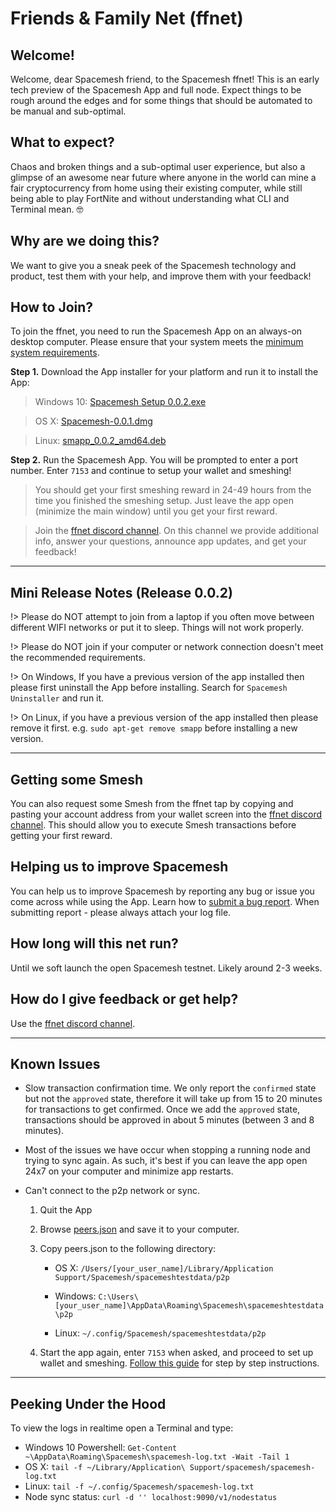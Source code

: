 # Friends & Family Net (ffnet)

## Welcome!
Welcome, dear Spacemesh friend, to the Spacemesh ffnet! This is an early tech preview of the Spacemesh App and full node. Expect things to be rough around the edges and for some things that should be automated to be manual and sub-optimal.

## What to expect?
Chaos and broken things and a sub-optimal user experience, but also a glimpse of an awesome near future where anyone in the world can mine a fair cryptocurrency from home using their existing computer, while still being able to play FortNite and without understanding what CLI and Terminal mean. 🤓

## Why are we doing this?

We want to give you a sneak peek of the Spacemesh technology and product, test them with your help, and improve them with your feedback!

## How to Join?

To join the ffnet, you need to run the Spacemesh App on an always-on desktop computer. Please ensure that your system meets the [minimum system requirements](requirements).

**Step 1.** Download the App installer for your platform and run it to install the App:

> Windows 10: [Spacemesh Setup 0.0.2.exe](https://storage.googleapis.com/smapp/release_0.0.2/Spacemesh%20Setup%200.0.2.exe)

> OS X: [Spacemesh-0.0.1.dmg](https://storage.googleapis.com/smapp/open_testnet_installers/osx/Spacemesh-0.0.1.dmg)

> Linux: [smapp_0.0.2_amd64.deb](https://storage.googleapis.com/smapp/release_0.0.2/spacemesh_app_0.0.2_amd64.deb)

**Step 2.** Run the Spacemesh App. You will be prompted to enter a port number. Enter `7153` and continue to setup your wallet and smeshing!

> You should get your first smeshing reward in 24-49 hours from the time you finished the smeshing setup. Just leave the app open (minimize the main window) until you get your first reward.

> Join the [ffnet discord channel](https://discord.gg/KyyQKst). On this channel we provide additional info, answer your questions, announce app updates, and get your feedback!

---

## Mini Release Notes (Release 0.0.2)

!> Please do NOT attempt to join from a laptop if you often move between different WIFI networks or put it to sleep. Things will not work properly.

!> Please do NOT join if your computer or network connection doesn't meet the recommended requirements.

!> On Windows, If you have a previous version of the app installed then please first uninstall the App before installing. Search for `Spacemesh Uninstaller` and run it.

!> On Linux, if you have a previous version of the app installed then please remove it first. e.g. `sudo apt-get remove smapp` before installing a new version.

---

## Getting some Smesh
You can also request some Smesh from the ffnet tap by copying and pasting your account address from your wallet screen into the [ffnet discord channel](https://discord.gg/KyyQKst). This should allow you to execute Smesh transactions before getting your first reward.

## Helping us to improve Spacemesh
You can help us to improve Spacemesh by reporting any bug or issue you come across while using the App. Learn how to [submit a bug report](issues). When submitting report - please always attach your log file.

## How long will this net run?
Until we soft launch the open Spacemesh testnet. Likely around 2-3 weeks.

## How do I give feedback or get help?
Use the [ffnet discord channel](https://discord.gg/KyyQKst).

---

## Known Issues
- Slow transaction confirmation time. We only report the `confirmed` state but not the `approved` state, therefore it will take up from 15 to 20 minutes for transactions to get confirmed. Once we add the `approved` state, transactions should be approved in about 5 minutes (between 3 and 8 minutes).

- Most of the issues we have occur when stopping a running node and trying to sync again. As such, it's best if you can leave the app open 24x7 on your computer and minimize app restarts.

- Can't connect to the p2p network or sync.

    1. Quit the App
    2. Browse [peers.json](https://storage.googleapis.com/smapp/open_testnet_installers/peers.json) and save it to your computer.
    3. Copy peers.json to the following directory:

        - OS X: `/Users/[your_user_name]/Library/Application Support/Spacemesh/spacemeshtestdata/p2p`

        - Windows: `C:\Users\[your_user_name]\AppData\Roaming\Spacemesh\spacemeshtestdata\p2p`

        - Linux: `~/.config/Spacemesh/spacemeshtestdata/p2p`
    4. Start the app again, enter `7153` when asked, and proceed to set up wallet and smeshing. [Follow this guide](/guide/setup) for step by step instructions.

---

## Peeking Under the Hood
To view the logs in realtime open a Terminal and type:
- Windows 10 Powershell: `Get-Content ~\AppData\Roaming\Spacemesh\spacemesh-log.txt -Wait -Tail 1`
- OS X: `tail -f ~/Library/Application\ Support/spacemesh/spacemesh-log.txt`
- Linux: `tail -f ~/.config/Spacemesh/spacemesh-log.txt`
- Node sync status: `curl -d '' localhost:9090/v1/nodestatus`
